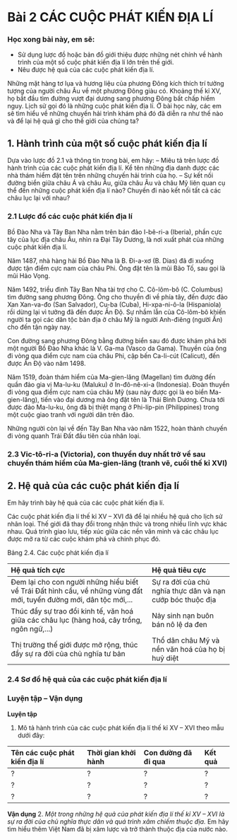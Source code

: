 # Bài 2 CÁC CUỘC PHÁT KIẾN ĐỊA LÍ

### Học xong bài này, em sẽ:
*   Sử dụng lược đồ hoặc bản đồ giới thiệu được những nét chính về hành trình của một số cuộc phát kiến địa lí lớn trên thế giới.
*   Nêu được hệ quả của các cuộc phát kiến địa lí.

Những mặt hàng tơ lụa và hương liệu của phương Đông kích thích trí tưởng tượng của người châu Âu về một phương Đông giàu có. Khoảng thế kỉ XV, họ bắt đầu tìm đường vượt đại dương sang phương Đông bất chấp hiểm nguy. Lịch sử gọi đó là những cuộc phát kiến địa lí. Ở bài học này, các em sẽ tìm hiểu về những chuyến hải trình khám phá đó đã diễn ra như thế nào và để lại hệ quả gì cho thế giới của chúng ta?

## 1. Hành trình của một số cuộc phát kiến địa lí

Dựa vào lược đồ 2.1 và thông tin trong bài, em hãy:
– Miêu tả trên lược đồ hành trình của các cuộc phát kiến địa lí. Kể tên những địa danh được các nhà thám hiểm đặt tên trên những chuyến hải trình của họ.
– Sự kết nối đường biển giữa châu Á và châu Âu, giữa châu Âu và châu Mỹ liên quan cụ thể đến những cuộc phát kiến địa lí nào? Chuyến đi nào kết nối tất cả các châu lục lại với nhau?

### 2.1 Lược đồ các cuộc phát kiến địa lí

Bồ Đào Nha và Tây Ban Nha nằm trên bán đảo I-bê-ri-a (Iberia), phần cực tây của lục địa châu Âu, nhìn ra Đại Tây Dương, là nơi xuất phát của những cuộc phát kiến địa lí.

Năm 1487, nhà hàng hải Bồ Đào Nha là B. Đi-a-xơ (B. Dias) đã đi xuống được tận điểm cực nam của châu Phi. Ông đặt tên là mũi Bão Tố, sau gọi là mũi Hảo Vọng.

Năm 1492, triều đình Tây Ban Nha tài trợ cho C. Cô-lôm-bô (C. Columbus) tìm đường sang phương Đông. Ông cho thuyền đi về phía tây, đến được đảo Xan Xan-va-đo (San Salvador), Cu-ba (Cuba), Hi-xpa-ni-ô-la (Hispaniola) rồi dừng lại vì tưởng đã đến được Ấn Độ. Sự nhầm lẫn của Cô-lôm-bô khiến người ta gọi các dân tộc bản địa ở châu Mỹ là người Anh-điêng (người Ấn) cho đến tận ngày nay.

Con đường sang phương Đông bằng đường biển sau đó được khám phá bởi một người Bồ Đào Nha khác là V. Ga-ma (Vasco da Gama). Thuyền của ông đi vòng qua điểm cực nam của châu Phi, cập bến Ca-li-cút (Calicut), đến được Ấn Độ vào năm 1498.

Năm 1519, đoàn thám hiểm của Ma-gien-lăng (Magellan) tìm đường đến quần đảo gia vị Ma-lu-ku (Maluku) ở In-đô-nê-xi-a (Indonesia). Đoàn thuyền đi vòng qua điểm cực nam của châu Mỹ (sau này được gọi là eo biển Ma-gien-lăng), tiến vào đại dương mà ông đặt tên là Thái Bình Dương. Chưa tới được đảo Ma-lu-ku, ông đã bị thiệt mạng ở Phi-líp-pin (Philippines) trong một cuộc giao tranh với người dân trên đảo.

Những người còn lại về đến Tây Ban Nha vào năm 1522, hoàn thành chuyến đi vòng quanh Trái Đất đầu tiên của nhân loại.

### 2.3 Vic-tô-ri-a (Victoria), con thuyền duy nhất trở về sau chuyến thám hiểm của Ma-gien-lăng (tranh vẽ, cuối thế kỉ XVI)

## 2. Hệ quả của các cuộc phát kiến địa lí

Em hãy trình bày hệ quả của các cuộc phát kiến địa lí.

Các cuộc phát kiến địa lí thế kỉ XV – XVI đã để lại nhiều hệ quả cho lịch sử nhân loại. Thế giới đã thay đổi trong nhận thức và trong nhiều lĩnh vực khác nhau. Quá trình giao lưu, tiếp xúc giữa các nền văn minh và các châu lục được mở ra từ các cuộc khám phá và chinh phục đó.

Bảng 2.4. Các cuộc phát kiến địa lí

| Hệ quả tích cực | Hệ quả tiêu cực |
| :-------------- | :-------------- |
| Đem lại cho con người những hiểu biết về Trái Đất hình cầu, về những vùng đất mới, tuyến đường mới, dân tộc mới,... | Sự ra đời của chủ nghĩa thực dân và nạn cướp bóc thuộc địa |
| Thúc đẩy sự trao đổi kinh tế, văn hoá giữa các châu lục (hàng hoá, cây trồng, ngôn ngữ,...) | Nảy sinh nạn buôn bán nô lệ da đen |
| Thị trường thế giới được mở rộng, thúc đẩy sự ra đời của chủ nghĩa tư bản | Thổ dân châu Mỹ và nền văn hoá của họ bị huỷ diệt |

### 2.4 Sơ đồ hệ quả của các cuộc phát kiến địa lí

### Luyện tập – Vận dụng

**Luyện tập**
1. Mô tả hành trình của các cuộc phát kiến địa lí thế kỉ XV – XVI theo mẫu dưới đây:

| Tên các cuộc phát kiến địa lí | Thời gian khởi hành | Con đường đã đi qua | Kết quả |
| :---------------------------- | :----------------- | :------------------ | :------ |
| ?                             | ?                  | ?                   | ?       |
| ?                             | ?                  | ?                   | ?       |
| ?                             | ?                  | ?                   | ?       |

**Vận dụng**
2. *Một trong những hệ quả của phát kiến địa lí thế kỉ XV – XVI là sự ra đời của chủ nghĩa thực dân và quá trình xâm chiếm thuộc địa.* Em hãy tìm hiểu thêm Việt Nam đã bị xâm lược và trở thành thuộc địa của nước nào.
